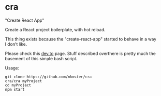 # cra
"Create React App"

Create a React project boilerplate, with hot reload.

This thing exists because the "create-react-app" started to behave in a way I don't like.

Please check this [dev.to](https://dev.to/nikhilkumaran/don-t-use-create-react-app-how-you-can-set-up-your-own-reactjs-boilerplate-43l0) page.
Stuff described overthere is pretty much the basement of this simple bash script.

Usage:

```
git clone https://github.com/nkoster/cra
cra/cra myProject
cd myProject
npm start
```
